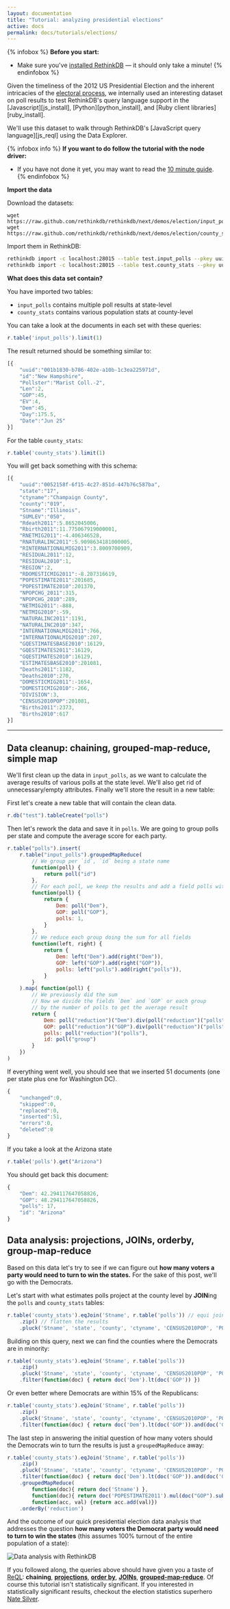 ```yaml
---
layout: documentation
title: "Tutorial: analyzing presidential elections"
active: docs
permalink: docs/tutorials/elections/
---
```


{% infobox %}
<strong>Before you start:</strong>

- Make sure you've <a href="/install">installed RethinkDB</a> &mdash; it should only take a minute!
{% endinfobox %}


Given the timeliness of the 2012 US Presidential Election and the inherent
intricacies of the [electoral process](http://en.wikipedia.org/wiki/United_States_presidential_election), 
we internally used an interesting dataset on poll results to test RethinkDB's query language support
in the [Javascript][js_install], [Python][python_install], and [Ruby client libraries][ruby_install]. 

We'll use this dataset to walk through RethinkDB's [JavaScript query language][js_reql] using the Data Explorer.


{% infobox info %}
__If you want to do follow the tutorial with the node driver:__

- If you have not done it yet, you may want to read the [10 minute guide](/docs/guide/javascript/).
{% endinfobox %}

__Import the data__

Download the datasets:

```
wget https://raw.github.com/rethinkdb/rethinkdb/next/demos/election/input_polls.json
wget https://raw.github.com/rethinkdb/rethinkdb/next/demos/election/county_stats.json
```

Import them in RethinkDB:

```bash
rethinkdb import -c localhost:28015 --table test.input_polls --pkey uuid -f input_polls.json --format json
rethinkdb import -c localhost:28015 --table test.county_stats --pkey uuid -f county_stats.json --format json
```

**What does this data set contain?**

You have imported two tables:

* `input_polls` contains multiple poll results at state-level
* `county_stats` contains various population stats at county-level

You can take a look at the documents in each set with these queries:

```javascript
r.table('input_polls').limit(1)
```

The result returned should be something similar to:

```javascript
[{
    "uuid":"001b1830-b786-402e-a10b-1c3ea225971d",
    "id":"New Hampshire",
    "Pollster":"Marist Coll.-2",
    "Len":2,
    "GOP":45,
    "EV":4,
    "Dem":45,
    "Day":175.5,
    "Date":"Jun 25"
}]
```

For the table `county_stats`:

```javascript
r.table('county_stats').limit(1)
```

You will get back something with this schema:

```javascript
[{
    "uuid":"0052158f-6f15-4c27-851d-447b76c587ba",
    "state":"17",
    "ctyname":"Champaign County",
    "county":"019",
    "Stname":"Illinois",
    "SUMLEV":"050",
    "Rdeath2011":5.8652045006,
    "Rbirth2011":11.775067919000001,
    "RNETMIG2011":-4.406346528,
    "RNATURALINC2011":5.9098634181000005,
    "RINTERNATIONALMIG2011":3.8009700909,
    "RESIDUAL2011":12,
    "RESIDUAL2010":1,
    "REGION":2,
    "RDOMESTICMIG2011":-8.207316619,
    "POPESTIMATE2011":201685,
    "POPESTIMATE2010":201370,
    "NPOPCHG_2011":315,
    "NPOPCHG_2010":289,
    "NETMIG2011":-888,
    "NETMIG2010":-59,
    "NATURALINC2011":1191,
    "NATURALINC2010":347,
    "INTERNATIONALMIG2011":766,
    "INTERNATIONALMIG2010":207,
    "GQESTIMATESBASE2010":16129,
    "GQESTIMATES2011":16129,
    "GQESTIMATES2010":16129,
    "ESTIMATESBASE2010":201081,
    "Deaths2011":1182,
    "Deaths2010":270,
    "DOMESTICMIG2011":-1654,
    "DOMESTICMIG2010":-266,
    "DIVISION":3,
    "CENSUS2010POP":201081,
    "Births2011":2373,
    "Births2010":617
}]
```

* * * * *


## Data cleanup: chaining, grouped-map-reduce, simple map  ##

We'll first clean up the data in `input_polls`, as we want to calculate the average results of various
polls at the state level. We'll also get rid of unnecessary/empty
attributes. Finally we'll store the result in a new table:

First let's create a new table that will contain the clean data.

```javascript
r.db("test").tableCreate("polls")
```

Then let's rework the data and save it in `polls`. We are going to group polls per state and compute the
average score for each party.

```javascript
r.table("polls").insert(
    r.table("input_polls").groupedMapReduce(
        // We group per `id`, `id` being a state name
        function(poll) {
            return poll("id")
        },
        // For each poll, we keep the results and add a field polls with the value 1
        function(poll) {
            return {
                Dem: poll("Dem"),
                GOP: poll("GOP"),
                polls: 1,
            }
        },
        // We reduce each group doing the sum for all fields
        function(left, right) {
            return {
                Dem: left("Dem").add(right("Dem")),
                GOP: left("GOP").add(right("GOP")),
                polls: left("polls").add(right("polls")),
            }
        }
    ).map( function(poll) {
        // We previously did the sum
        // Now we divide the fields `Dem` and `GOP` or each group
        // by the number of polls to get the average result
        return {
            Dem: poll("reduction")("Dem").div(poll("reduction")("polls")),
            GOP: poll("reduction")("GOP").div(poll("reduction")("polls")),
            polls: poll("reduction")("polls"),
            id: poll("group")
        }
    })
)
```

If everything went well, you should see that we inserted 51 documents (one per state plus one for Washington DC).

```javascript
{
    "unchanged":0,
    "skipped":0,
    "replaced":0,
    "inserted":51,
    "errors":0,
    "deleted":0
}
```

If you take a look at the Arizona state

```javascript
r.table('polls').get("Arizona")
```

You should get back this document:

```javascript
{
	"Dem": 42.294117647058826,
	"GOP": 48.294117647058826,
	"polls": 17,
	"id": "Arizona"
}
```

## Data analysis: projections, JOINs, orderby, group-map-reduce ##

Based on this data let's try to see if we can figure out **how many voters a party would need to turn to win the states.** 
For the sake of this post, we'll go with the Democrats.

Let's start with what estimates polls project at the county level by **JOIN**ing the `polls` and `county_stats` tables:

```javascript
r.table('county_stats').eqJoin('Stname', r.table('polls')) // equi join of the two tables
	.zip() // flatten the results
	.pluck('Stname', 'state', 'county', 'ctyname', 'CENSUS2010POP', 'POPESTIMATE2011', 'Dem', 'GOP') // projection
```

Building on this query, next we can find the counties where the Democrats are in minority: 

```javascript
r.table('county_stats').eqJoin('Stname', r.table('polls'))
	.zip() 
	.pluck('Stname', 'state', 'county', 'ctyname', 'CENSUS2010POP', 'POPESTIMATE2011', 'Dem', 'GOP')
	.filter(function(doc) { return doc('Dem').lt(doc('GOP')) })
```

Or even better where Democrats are within 15% of the Republicans:

```javascript
r.table('county_stats').eqJoin('Stname', r.table('polls'))
	.zip() 
	.pluck('Stname', 'state', 'county', 'ctyname', 'CENSUS2010POP', 'POPESTIMATE2011', 'Dem', 'GOP')
	.filter(function(doc) { return doc('Dem').lt(doc('GOP')).and(doc('GOP').sub(doc('Dem')).lt(15)) })
```

The last step in answering the initial question of how many voters should the Democrats win to turn the results is just a `groupedMapReduce` away:

```javascript
r.table('county_stats').eqJoin('Stname', r.table('polls'))
	.zip() 
	.pluck('Stname', 'state', 'county', 'ctyname', 'CENSUS2010POP', 'POPESTIMATE2011', 'Dem', 'GOP')
	.filter(function(doc) { return doc('Dem').lt(doc('GOP')).and(doc('GOP').sub(doc('Dem')).lt(15)) })
	.groupedMapReduce(
		function(doc){ return doc('Stname') }, 
		function(doc){ return doc('POPESTIMATE2011').mul(doc("GOP").sub(doc("Dem")).div(100)) }, 
		function(acc, val) {return acc.add(val)})
	.orderBy('reduction')
```

And the outcome of our quick presidential election data analysis 
that addresses the question **how many voters the Democrat party would need to turn to win the states** (this assumes 100% turnout of the entire population of a state):

![Data analysis with RethinkDB](/assets/images/docs/reql-usecase-analyzing-polls.png)


If you followed along, the queries above should have given you a taste of [ReQL](/api/):
**chaining**, [**projections**](/api/javascript/pluck/), [**order by**](/api/javascript/order_by/), 
[**JOINs**](/api/javascript/eq_join/), [**grouped-map-reduce**](/api/javascript/grouped_map_reduce/).
Of course this tutorial isn't statistically
significant. If you interested in statistically significant results,
checkout the election statistics superhero [Nate
Silver](http://fivethirtyeight.blogs.nytimes.com/).
